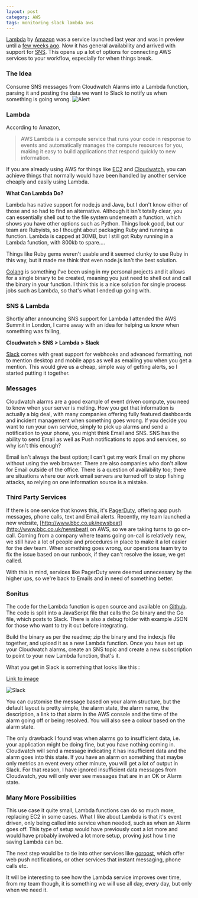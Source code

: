 ```yaml
---
layout: post
category: AWS
tags: monitoring slack lambda aws
---
```



[Lambda](http://aws.amazon.com/lambda/) by [Amazon](http://aws.amazon.com/) was a service launched last year and was in preview until a [few weeks ago](https://aws.amazon.com/blogs/aws/aws-lambda-update-production-status-and-a-focus-on-mobile-apps/).  Now it has general availability and arrived with support for [SNS](http://aws.amazon.com/sns/).  This opens up a lot of options for connecting AWS services to your workflow, especially for when things break.

### The Idea
Consume SNS messages from Cloudwatch Alarms into a Lambda function, parsing it and posting the data we want to Slack to notify us when something is going wrong.
<img src="{{ BASE_PATH}}/images/alert.png" class="img-responsive" alt="Alert">

### Lambda
According to Amazon,
> AWS Lambda is a compute service that runs your code in response to events and automatically manages the compute resources for you, making it easy to build applications that respond quickly to new information.

If you are already using AWS for things like [EC2](http://aws.amazon.com/ec2/) and [Cloudwatch](http://aws.amazon.com/cloudwatch), you can achieve things that normally would have been handled by another service cheaply and easily using Lambda.  

**What Can Lambda Do?**

Lambda has native support for node.js and Java, but I don't know either of those and so had to find an alternative.  Although it isn't totally clear, you can essentially shell out to the file system underneath a function, which shows you have other options such as Python.  Things look good, but our team are Rubyists, so I thought about packaging Ruby and running a function.  Lambda is capped at 30MB, but I still got Ruby running in a Lambda function, with 800kb to spare....

Things like Ruby gems weren't usable and it seemed clunky to use Ruby in this way, but it made me think that even node.js isn't the best solution.

[Golang](https://golang.org/) is something I've been using in my personal projects and it allows for a single binary to be created, meaning you just need to shell out and call the binary in your function.  I think this is a nice solution for single process jobs such as Lambda, so that's what I ended up going with.

### SNS & Lambda
Shortly after announcing SNS support for Lambda I attended the AWS Summit in London, I came away with an idea for helping us know when something was failing,

**Cloudwatch > SNS > Lambda > Slack**

[Slack](https://slack.com/) comes with great support for webhooks and advanced formatting, not to mention desktop and mobile apps as well as emailing you when you get a mention.  This would give us a cheap, simple way of getting alerts, so I started putting it together.

### Messages
Cloudwatch alarms are a good example of event driven compute, you need to know when your server is melting.  How you get that information is actually a big deal, with many companies offering fully featured dashboards and incident management when something goes wrong.  If you decide you want to run your own service, simply to pick up alarms and send a notification to your phone, you might think Email and SNS.  SNS has the ability to send Email as well as Push notifications to apps and services, so why isn't this enough?  

Email isn't always the best option; I can't get my work Email on my phone without using the web browser.  There are also companies who don't allow for Email outside of the office.  There is a question of availability too; there are situations where our work email servers are turned off to stop fishing attacks, so relying on one information source is a mistake.  

### Third Party Services
If there is one service that knows this, it's [PagerDuty](www.pagerduty.com), offering app push messages, phone calls, text and Email alerts.  Recently, my team launched a new website, [http://www.bbc.co.uk/newsbeat](http://www.bbc.co.uk/newsbeat) on AWS, so we are taking turns to go on-call.  Coming from a company where teams going on-call is relatively new, we still have a lot of people and procedures in place to make it a lot easier for the dev team.  When something goes wrong, our operations team try to fix the issue based on our runbook, if they can't resolve the issue, we get called.

With this in mind, services like PagerDuty were deemed unnecessary by the higher ups, so we're back to Emails and in need of something better.

### Sonitus
The code for the Lambda function is open source and available on [Github](https://github.com/BBC-News/sonitus).  The code is split into a JavaScript file that calls the Go binary and the Go file, which posts to Slack.  There is also a debug folder with example JSON for those who want to try it out before integrating.  

Build the binary as per the readme; zip the binary and the index.js file together, and upload it as a new Lambda function.  Once you have set up your Cloudwatch alarms, create an SNS topic and create a new subscription to point to your new Lambda function, that's it.

What you get in Slack is something that looks like this :

<a href="{{ BASE_PATH}}/images/slack.png" alt="Grafana">Link to image</a>

<img src="{{ BASE_PATH}}/images/slack.png" class="img-responsive" alt="Slack">

You can customise the message based on your alarm structure, but the default layout is pretty simple, the alarm state, the alarm name, the description, a link to that alarm in the AWS console and the time of the alarm going off or being resolved.  You will also see a colour based on the alarm state.

The only drawback I found was when alarms go to insufficient data, i.e. your application might be doing fine, but you have nothing coming in.  Cloudwatch will send a message indicating it has insufficient data and the alarm goes into this state.  If you have an alarm on something that maybe only metrics an event every other minute, you will get a lot of output in Slack.  For that reason, I have ignored insufficient data messages from Cloudwatch, you will only ever see messages that are in an OK or Alarm state.

### Many More Possibilities
This use case it quite small, Lambda functions can do so much more, replacing EC2 in some cases.  What I like about Lambda is that it's event driven, only being called into service when needed, such as when an Alarm goes off.  This type of setup would have previously cost a lot more and would have probably involved a lot more setup, proving just how time saving Lambda can be.  

The next step would be to tie into other services like [goroost](https://goroost.com), which offer web push notifications, or other services that instant messaging, phone calls etc.

It will be interesting to see how the Lambda service improves over time, from my team though, it is something we will use all day, every day, but only when we need it.
